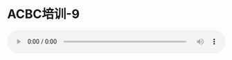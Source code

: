 # ACBC培训-9

<audio style="width: 100%;" preload="false" controls controlslist="nodownload"><source src="//cdn.simai.ml/audio/mp3/old/12151.mp3" type="audio/mpeg">Your browser does not support the audio element.</audio>



